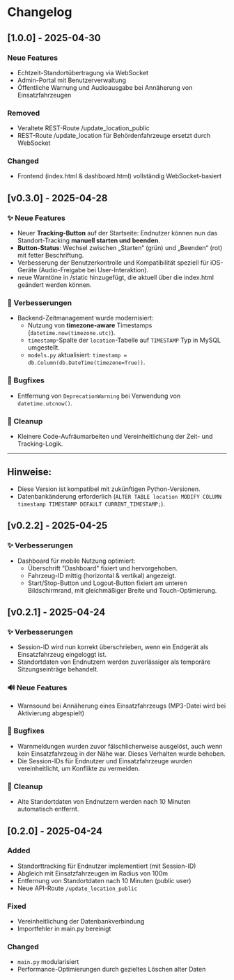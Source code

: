 # Changelog

## [1.0.0] - 2025-04-30
### Neue Features
- Echtzeit-Standortübertragung via WebSocket
- Admin-Portal mit Benutzerverwaltung
- Öffentliche Warnung und Audioausgabe bei Annäherung von Einsatzfahrzeugen

### Removed
- Veraltete REST-Route /update_location_public
- REST-Route /update_location für Behördenfahrzeuge ersetzt durch WebSocket

### Changed
- Frontend (index.html & dashboard.html) vollständig WebSocket-basiert

## [v0.3.0] - 2025-04-28

### ✨ Neue Features
- Neuer **Tracking-Button** auf der Startseite: Endnutzer können nun das Standort-Tracking **manuell starten und beenden**.
- **Button-Status**: Wechsel zwischen „Starten“ (grün) und „Beenden“ (rot) mit fetter Beschriftung.
- Verbesserung der Benutzerkontrolle und Kompatibilität speziell für iOS-Geräte (Audio-Freigabe bei User-Interaktion).
- neue Warntöne in /static hinzugefügt, die aktuell über die index.html geändert werden können.

### 🔧 Verbesserungen
- Backend-Zeitmanagement wurde modernisiert:
  - Nutzung von **timezone-aware** Timestamps (`datetime.now(timezone.utc)`).
  - `timestamp`-Spalte der `location`-Tabelle auf `TIMESTAMP` Typ in MySQL umgestellt.
  - `models.py` aktualisiert: `timestamp = db.Column(db.DateTime(timezone=True))`.

### 🐛 Bugfixes
- Entfernung von `DeprecationWarning` bei Verwendung von `datetime.utcnow()`.

### 🧹 Cleanup
- Kleinere Code-Aufräumarbeiten und Vereinheitlichung der Zeit- und Tracking-Logik.

---

## Hinweise:
- Diese Version ist kompatibel mit zukünftigen Python-Versionen.
- Datenbankänderung erforderlich (`ALTER TABLE location MODIFY COLUMN timestamp TIMESTAMP DEFAULT CURRENT_TIMESTAMP;`).

## [v0.2.2] - 2025-04-25

### ✨ Verbesserungen
- Dashboard für mobile Nutzung optimiert:
  - Überschrift "Dashboard" fixiert und hervorgehoben.
  - Fahrzeug-ID mittig (horizontal & vertikal) angezeigt.
  - Start/Stop-Button und Logout-Button fixiert am unteren Bildschirmrand, mit gleichmäßiger Breite und Touch-Optimierung.

## [v0.2.1] - 2025-04-24

### ✨ Verbesserungen
- Session-ID wird nun korrekt überschrieben, wenn ein Endgerät als Einsatzfahrzeug eingeloggt ist.
- Standortdaten von Endnutzern werden zuverlässiger als temporäre Sitzungseinträge behandelt.

### 🔊 Neue Features
- Warnsound bei Annäherung eines Einsatzfahrzeugs (MP3-Datei wird bei Aktivierung abgespielt)

### 🐛 Bugfixes
- Warnmeldungen wurden zuvor fälschlicherweise ausgelöst, auch wenn kein Einsatzfahrzeug in der Nähe war. Dieses Verhalten wurde behoben.
- Die Session-IDs für Endnutzer und Einsatzfahrzeuge wurden vereinheitlicht, um Konflikte zu vermeiden.

### 🧹 Cleanup
- Alte Standortdaten von Endnutzern werden nach 10 Minuten automatisch entfernt.


## [0.2.0] - 2025-04-24

### Added
- Standorttracking für Endnutzer implementiert (mit Session-ID)
- Abgleich mit Einsatzfahrzeugen im Radius von 100m
- Entfernung von Standortdaten nach 10 Minuten (public user)
- Neue API-Route `/update_location_public`

### Fixed
- Vereinheitlichung der Datenbankverbindung
- Importfehler in main.py bereinigt

### Changed
- `main.py` modularisiert
- Performance-Optimierungen durch gezieltes Löschen alter Daten
